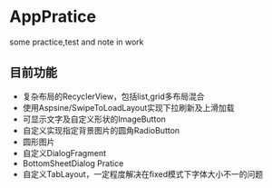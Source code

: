 # AppPratice
some practice,test and note in work

## 目前功能
- 复杂布局的RecyclerView，包括list,grid多布局混合
- 使用Aspsine/SwipeToLoadLayout实现下拉刷新及上滑加载
- 可显示文字及自定义形状的ImageButton
- 自定义实现指定背景图片的圆角RadioButton
- 圆形图片
- 自定义DialogFragment
- BottomSheetDialog Pratice
- 自定义TabLayout，一定程度解决在fixed模式下字体大小不一的问题
